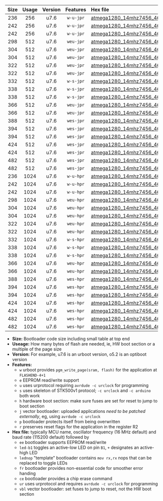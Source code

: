 |Size|Usage|Version|Features|Hex file|
|:-:|:-:|:-:|:-:|:--|
|236|256|u7.6|`w-u-jpr`|[atmega1280_14mhz7456_460800bps_ur_vbl.hex](https://raw.githubusercontent.com/stefanrueger/urboot/main/atmega1280_14mhz7456_460800bps_ur_vbl.hex)|
|242|256|u7.6|`w-u-jpr`|[atmega1280_14mhz7456_460800bps_led+b7_ur_vbl.hex](https://raw.githubusercontent.com/stefanrueger/urboot/main/atmega1280_14mhz7456_460800bps_led+b7_ur_vbl.hex)|
|242|256|u7.6|`w-u-jpr`|[atmega1280_14mhz7456_460800bps_lednop_ur_vbl.hex](https://raw.githubusercontent.com/stefanrueger/urboot/main/atmega1280_14mhz7456_460800bps_lednop_ur_vbl.hex)|
|298|512|u7.6|`weu-jpr`|[atmega1280_14mhz7456_460800bps_ee_ur_vbl.hex](https://raw.githubusercontent.com/stefanrueger/urboot/main/atmega1280_14mhz7456_460800bps_ee_ur_vbl.hex)|
|304|512|u7.6|`weu-jpr`|[atmega1280_14mhz7456_460800bps_ee_led+b7_ur_vbl.hex](https://raw.githubusercontent.com/stefanrueger/urboot/main/atmega1280_14mhz7456_460800bps_ee_led+b7_ur_vbl.hex)|
|304|512|u7.6|`weu-jpr`|[atmega1280_14mhz7456_460800bps_ee_lednop_ur_vbl.hex](https://raw.githubusercontent.com/stefanrueger/urboot/main/atmega1280_14mhz7456_460800bps_ee_lednop_ur_vbl.hex)|
|322|512|u7.6|`weu-jpr`|[atmega1280_14mhz7456_460800bps_ee_led+b7_fr_ur_vbl.hex](https://raw.githubusercontent.com/stefanrueger/urboot/main/atmega1280_14mhz7456_460800bps_ee_led+b7_fr_ur_vbl.hex)|
|322|512|u7.6|`weu-jpr`|[atmega1280_14mhz7456_460800bps_ee_lednop_fr_ur_vbl.hex](https://raw.githubusercontent.com/stefanrueger/urboot/main/atmega1280_14mhz7456_460800bps_ee_lednop_fr_ur_vbl.hex)|
|332|512|u7.6|`w-s-jpr`|[atmega1280_14mhz7456_460800bps_vbl.hex](https://raw.githubusercontent.com/stefanrueger/urboot/main/atmega1280_14mhz7456_460800bps_vbl.hex)|
|338|512|u7.6|`w-s-jpr`|[atmega1280_14mhz7456_460800bps_led+b7_vbl.hex](https://raw.githubusercontent.com/stefanrueger/urboot/main/atmega1280_14mhz7456_460800bps_led+b7_vbl.hex)|
|338|512|u7.6|`w-s-jpr`|[atmega1280_14mhz7456_460800bps_lednop_vbl.hex](https://raw.githubusercontent.com/stefanrueger/urboot/main/atmega1280_14mhz7456_460800bps_lednop_vbl.hex)|
|366|512|u7.6|`weu-jpr`|[atmega1280_14mhz7456_460800bps_ee_led+b7_fr_ce_ur_vbl.hex](https://raw.githubusercontent.com/stefanrueger/urboot/main/atmega1280_14mhz7456_460800bps_ee_led+b7_fr_ce_ur_vbl.hex)|
|366|512|u7.6|`weu-jpr`|[atmega1280_14mhz7456_460800bps_ee_lednop_fr_ce_ur_vbl.hex](https://raw.githubusercontent.com/stefanrueger/urboot/main/atmega1280_14mhz7456_460800bps_ee_lednop_fr_ce_ur_vbl.hex)|
|388|512|u7.6|`wes-jpr`|[atmega1280_14mhz7456_460800bps_ee_vbl.hex](https://raw.githubusercontent.com/stefanrueger/urboot/main/atmega1280_14mhz7456_460800bps_ee_vbl.hex)|
|394|512|u7.6|`wes-jpr`|[atmega1280_14mhz7456_460800bps_ee_led+b7_vbl.hex](https://raw.githubusercontent.com/stefanrueger/urboot/main/atmega1280_14mhz7456_460800bps_ee_led+b7_vbl.hex)|
|394|512|u7.6|`wes-jpr`|[atmega1280_14mhz7456_460800bps_ee_lednop_vbl.hex](https://raw.githubusercontent.com/stefanrueger/urboot/main/atmega1280_14mhz7456_460800bps_ee_lednop_vbl.hex)|
|424|512|u7.6|`wes-jpr`|[atmega1280_14mhz7456_460800bps_ee_led+b7_fr_vbl.hex](https://raw.githubusercontent.com/stefanrueger/urboot/main/atmega1280_14mhz7456_460800bps_ee_led+b7_fr_vbl.hex)|
|424|512|u7.6|`wes-jpr`|[atmega1280_14mhz7456_460800bps_ee_lednop_fr_vbl.hex](https://raw.githubusercontent.com/stefanrueger/urboot/main/atmega1280_14mhz7456_460800bps_ee_lednop_fr_vbl.hex)|
|482|512|u7.6|`wes-jpr`|[atmega1280_14mhz7456_460800bps_ee_led+b7_fr_ce_vbl.hex](https://raw.githubusercontent.com/stefanrueger/urboot/main/atmega1280_14mhz7456_460800bps_ee_led+b7_fr_ce_vbl.hex)|
|482|512|u7.6|`wes-jpr`|[atmega1280_14mhz7456_460800bps_ee_lednop_fr_ce_vbl.hex](https://raw.githubusercontent.com/stefanrueger/urboot/main/atmega1280_14mhz7456_460800bps_ee_lednop_fr_ce_vbl.hex)|
|236|1024|u7.6|`w-u-hpr`|[atmega1280_14mhz7456_460800bps_ur.hex](https://raw.githubusercontent.com/stefanrueger/urboot/main/atmega1280_14mhz7456_460800bps_ur.hex)|
|242|1024|u7.6|`w-u-hpr`|[atmega1280_14mhz7456_460800bps_led+b7_ur.hex](https://raw.githubusercontent.com/stefanrueger/urboot/main/atmega1280_14mhz7456_460800bps_led+b7_ur.hex)|
|242|1024|u7.6|`w-u-hpr`|[atmega1280_14mhz7456_460800bps_lednop_ur.hex](https://raw.githubusercontent.com/stefanrueger/urboot/main/atmega1280_14mhz7456_460800bps_lednop_ur.hex)|
|298|1024|u7.6|`weu-hpr`|[atmega1280_14mhz7456_460800bps_ee_ur.hex](https://raw.githubusercontent.com/stefanrueger/urboot/main/atmega1280_14mhz7456_460800bps_ee_ur.hex)|
|304|1024|u7.6|`weu-hpr`|[atmega1280_14mhz7456_460800bps_ee_led+b7_ur.hex](https://raw.githubusercontent.com/stefanrueger/urboot/main/atmega1280_14mhz7456_460800bps_ee_led+b7_ur.hex)|
|304|1024|u7.6|`weu-hpr`|[atmega1280_14mhz7456_460800bps_ee_lednop_ur.hex](https://raw.githubusercontent.com/stefanrueger/urboot/main/atmega1280_14mhz7456_460800bps_ee_lednop_ur.hex)|
|322|1024|u7.6|`weu-hpr`|[atmega1280_14mhz7456_460800bps_ee_led+b7_fr_ur.hex](https://raw.githubusercontent.com/stefanrueger/urboot/main/atmega1280_14mhz7456_460800bps_ee_led+b7_fr_ur.hex)|
|322|1024|u7.6|`weu-hpr`|[atmega1280_14mhz7456_460800bps_ee_lednop_fr_ur.hex](https://raw.githubusercontent.com/stefanrueger/urboot/main/atmega1280_14mhz7456_460800bps_ee_lednop_fr_ur.hex)|
|332|1024|u7.6|`w-s-hpr`|[atmega1280_14mhz7456_460800bps.hex](https://raw.githubusercontent.com/stefanrueger/urboot/main/atmega1280_14mhz7456_460800bps.hex)|
|338|1024|u7.6|`w-s-hpr`|[atmega1280_14mhz7456_460800bps_led+b7.hex](https://raw.githubusercontent.com/stefanrueger/urboot/main/atmega1280_14mhz7456_460800bps_led+b7.hex)|
|338|1024|u7.6|`w-s-hpr`|[atmega1280_14mhz7456_460800bps_lednop.hex](https://raw.githubusercontent.com/stefanrueger/urboot/main/atmega1280_14mhz7456_460800bps_lednop.hex)|
|366|1024|u7.6|`weu-hpr`|[atmega1280_14mhz7456_460800bps_ee_led+b7_fr_ce_ur.hex](https://raw.githubusercontent.com/stefanrueger/urboot/main/atmega1280_14mhz7456_460800bps_ee_led+b7_fr_ce_ur.hex)|
|366|1024|u7.6|`weu-hpr`|[atmega1280_14mhz7456_460800bps_ee_lednop_fr_ce_ur.hex](https://raw.githubusercontent.com/stefanrueger/urboot/main/atmega1280_14mhz7456_460800bps_ee_lednop_fr_ce_ur.hex)|
|388|1024|u7.6|`wes-hpr`|[atmega1280_14mhz7456_460800bps_ee.hex](https://raw.githubusercontent.com/stefanrueger/urboot/main/atmega1280_14mhz7456_460800bps_ee.hex)|
|394|1024|u7.6|`wes-hpr`|[atmega1280_14mhz7456_460800bps_ee_led+b7.hex](https://raw.githubusercontent.com/stefanrueger/urboot/main/atmega1280_14mhz7456_460800bps_ee_led+b7.hex)|
|394|1024|u7.6|`wes-hpr`|[atmega1280_14mhz7456_460800bps_ee_lednop.hex](https://raw.githubusercontent.com/stefanrueger/urboot/main/atmega1280_14mhz7456_460800bps_ee_lednop.hex)|
|424|1024|u7.6|`wes-hpr`|[atmega1280_14mhz7456_460800bps_ee_led+b7_fr.hex](https://raw.githubusercontent.com/stefanrueger/urboot/main/atmega1280_14mhz7456_460800bps_ee_led+b7_fr.hex)|
|424|1024|u7.6|`wes-hpr`|[atmega1280_14mhz7456_460800bps_ee_lednop_fr.hex](https://raw.githubusercontent.com/stefanrueger/urboot/main/atmega1280_14mhz7456_460800bps_ee_lednop_fr.hex)|
|482|1024|u7.6|`wes-hpr`|[atmega1280_14mhz7456_460800bps_ee_led+b7_fr_ce.hex](https://raw.githubusercontent.com/stefanrueger/urboot/main/atmega1280_14mhz7456_460800bps_ee_led+b7_fr_ce.hex)|
|482|1024|u7.6|`wes-hpr`|[atmega1280_14mhz7456_460800bps_ee_lednop_fr_ce.hex](https://raw.githubusercontent.com/stefanrueger/urboot/main/atmega1280_14mhz7456_460800bps_ee_lednop_fr_ce.hex)|

- **Size:** Bootloader code size including small table at top end
- **Useage:** How many bytes of flash are needed, ie, HW boot section or a multiple of the page size
- **Version:** For example, u7.6 is an urboot version, o5.2 is an optiboot version
- **Features:**
  + `w` urboot provides `pgm_write_page(sram, flash)` for the application at `FLASHEND-4+1`
  + `e` EEPROM read/write support
  + `u` uses urprotocol requiring `avrdude -c urclock` for programming
  + `s` uses skeleton of STK500v1 protocol; `-c urclock` and `-c arduino` both work
  + `h` hardware boot section: make sure fuses are set for reset to jump to boot section
  + `j` vector bootloader: uploaded applications *need to be patched externally*, eg, using `avrdude -c urclock`
  + `p` bootloader protects itself from being overwritten
  + `r` preserves reset flags for the application in the register R2
- **Hex file:** typically MCU name, oscillator frequency (16 MHz default) and baud rate (115200 default) followed by
  + `ee` bootloader supports EEPROM read/write
  + `led-b1` toggles an active-low LED on pin `B1`, `+` designates an active-high LED
  + `lednop` "template" bootloader contains `mov rx,rx` nops that can be replaced to toggle LEDs
  + `fr` bootloader provides non-essential code for smoother error handing
  + `ce` bootloader provides a chip erase command
  + `ur` uses urprotocol and requires `avrdude -c urclock` for programming
  + `vbl` vector bootloader: set fuses to jump to reset, not the HW boot section
